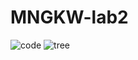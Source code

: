 # MNGKW-lab2
![code](https://user-images.githubusercontent.com/117356836/200634303-5b9e96f4-5d34-408c-9165-02dc1d60d06e.png)
![tree](https://user-images.githubusercontent.com/117356836/200635059-0ab548b9-d5fe-4f86-929d-19f4f5ca11b3.png)


